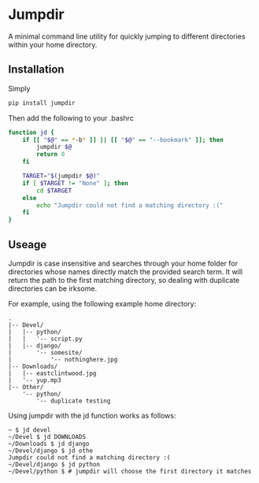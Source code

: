 # Jumpdir

A minimal command line utility for quickly jumping to different directories within your home directory.

## Installation

Simply

```bash
pip install jumpdir
```

Then add the following to your .bashrc

```bash
function jd {   
    if [[ "$@" == *-b* ]] || [[ "$@" == "--bookmark" ]]; then
        jumpdir $@
        return 0
    fi

    TARGET="$(jumpdir $@)"
    if [ $TARGET != "None" ]; then
        cd $TARGET
    else
        echo "Jumpdir could not find a matching directory :("
    fi
}
```

## Useage

Jumpdir is case insensitive and searches through your home folder for directories whose names directly match the provided search term. It will return the path to the first matching directory, so dealing with duplicate directories can be irksome.

For example, using the following example home directory:

```
.
|-- Devel/
|   |-- python/
|   |   '-- script.py
|   |-- django/
|       '-- somesite/
|           '-- nothinghere.jpg
|-- Downloads/
|   |-- eastclintwood.jpg
|   '-- yup.mp3
|-- Other/
    '-- python/
        '-- duplicate testing
```

Using jumpdir with the jd function works as follows:

```shell
~ $ jd devel
~/Devel $ jd DOWNLOADS
~/Downloads $ jd django
~/Devel/django $ jd othe
Jumpdir could not find a matching directory :(
~/Devel/django $ jd python
~/Devel/python $ # jumpdir will choose the first directory it matches
```
